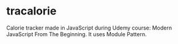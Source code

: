 # tracalorie
Calorie tracker made in JavaScript during Udemy course: Modern JavaScript From The Beginning. It uses Module Pattern. 
